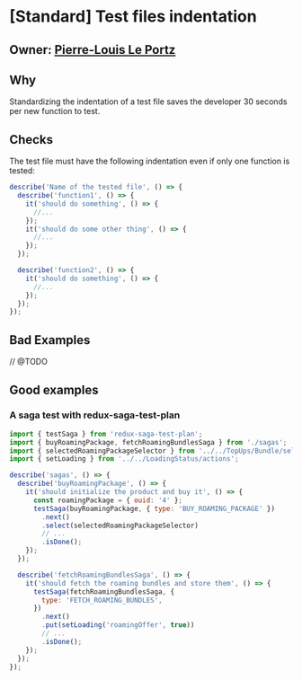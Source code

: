 # [Standard] Test files indentation

## Owner: [Pierre-Louis Le Portz](https://github.com/pleportz)

## Why

Standardizing the indentation of a test file saves the developer 30 seconds per new function to test.

## Checks

The test file must have the following indentation even if only one function is tested:

``` javascript
describe('Name of the tested file', () => {
  describe('function1', () => {
    it('should do something', () => {
      //...
    });
    it('should do some other thing', () => {
      //...
    });
  });

  describe('function2', () => {
    it('should do something', () => {
      //...
    });
  });
});
```

## Bad Examples

// @TODO

## Good examples

### A saga test with redux-saga-test-plan

```javascript
import { testSaga } from 'redux-saga-test-plan';
import { buyRoamingPackage, fetchRoamingBundlesSaga } from './sagas';
import { selectedRoamingPackageSelector } from '../../TopUps/Bundle/selectors';
import { setLoading } from '../../LoadingStatus/actions';

describe('sagas', () => {
  describe('buyRoamingPackage', () => {
    it('should initialize the product and buy it', () => {
      const roamingPackage = { ouid: '4' };
      testSaga(buyRoamingPackage, { type: 'BUY_ROAMING_PACKAGE' })
        .next()
        .select(selectedRoamingPackageSelector)
        // ...
        .isDone();
    });
  });

  describe('fetchRoamingBundlesSaga', () => {
    it('should fetch the roaming bundles and store them', () => {
      testSaga(fetchRoamingBundlesSaga, {
        type: 'FETCH_ROAMING_BUNDLES',
      })
        .next()
        .put(setLoading('roamingOffer', true))
        // ...
        .isDone();
    });
  });
});
```
